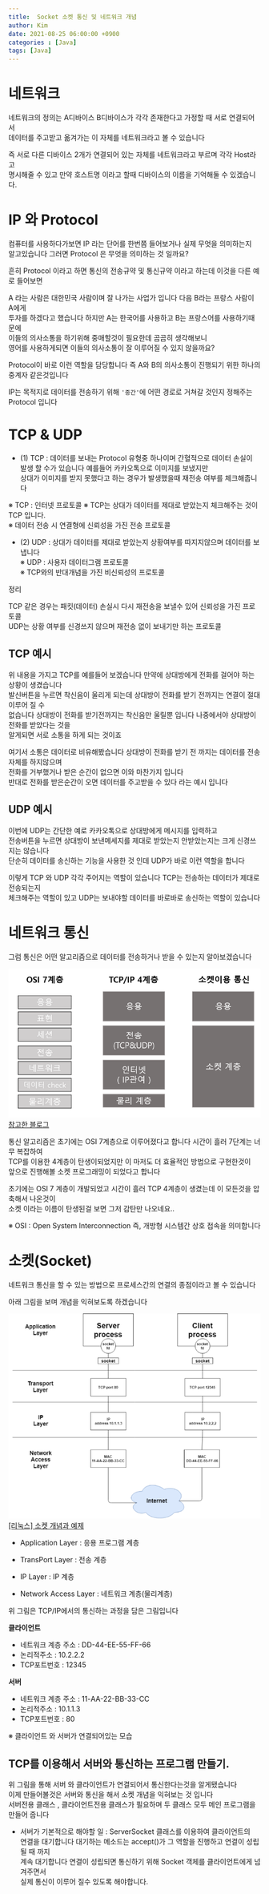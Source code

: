 ```yaml
---
title:  Socket 소켓 통신 및 네트워크 개념
author: Kim
date: 2021-08-25 06:00:00 +0900
categories : [Java]
tags: [Java]
---
```


# 네트워크

네트워크의 정의는 A디바이스 B디바이스가 각각 존재한다고 가정할 때 서로 연결되어서<br>
데이터를 주고받고 옮겨가는 이 자체를 네트워크라고 볼 수 있습니다<br>

즉 서로 다른 디바이스 2개가 연결되어 있는 자체를 네트워크라고 부르며 각각 Host라고<br>
명시해줄 수 있고 만약 호스트명 이라고 할때 디바이스의 이름을 기억해둘 수 있겠습니다.<br>

# IP 와 Protocol

컴퓨터를 사용하다가보면 IP 라는 단어를 한번쯤 들어보거나 실제 무엇을 의미하는지<br>
알고있습니다 그러면 Protocol 은 무엇을 의미하는 것 일까요?<br>

흔히 Protocol 이라고 하면 통신의 전송규약 및 통신규약 이라고 하는데 이것을 다른 예로 들어보면<br>

A 라는 사람은 대한민국 사람이며 잘 나가는 사업가 입니다 다음 B라는 프랑스 사람이 A에게<br>
투자를 하겠다고 했습니다 하지만 A는 한국어를 사용하고 B는 프랑스어를 사용하기때문에<br>
이들의 의사소통을 하기위해 중매할것이 필요한데 곰곰히 생각해보니<br>
영어를 사용하게되면 이들의 의사소통이 잘 이루어질 수 있지 않을까요?<br>

Protocol이 바로 이런 역할을 담당합니다 즉 A와 B의 의사소통이 진행되기 위한 하나의 중계자 같은것입니다<br>

IP는 목적지로 데이터를 전송하기 위해 `'중간'`에 어떤 경로로 거쳐갈 것인지 정해주는 Protocol 입니다<br>

# TCP & UDP

- (1) TCP : 데이터를 보내는 Protocol 유형중 하나이며 간혈적으로 데이터 손실이<br>
발생 할 수가 있습니다 예를들어 카카오톡으로 이미지를 보냈지만<br>
상대가 이미지를 받지 못했다고 하는 경우가 발생했을때 재전송 여부를 체크해줍니다<br>

※ TCP : 인터넷 프로토콜
※ TCP는 상대가 데이터를 제대로 받았는지 체크해주는 것이 TCP 입니다.<br>
※ 데이터 전송 시 연결형에 신뢰성을 가진 전송 프로토콜 <br>

- (2) UDP : 상대가 데이터를 제대로 받았는지 상황여부를 따지지않으며 데이터를 보냅니다<br>
※ UDP : 사용자 데이터그램 프로토콜<br>
※ TCP와의 반대개념을 가진 비신뢰성의 프로토콜<br>

정리<br>

TCP 같은 경우는 패킷(데이터) 손실시 다시 재전송을 보낼수 있어 신뢰성을 가진 프로토콜<br>
UDP는 상황 여부를 신경쓰지 않으며 재전송 없이 보내기만 하는 프로토콜<br>

## TCP 예시

위 내용을 가지고 TCP를 예를들어 보겠습니다 만약에 상대방에게 전화를 걸어야 하는 상황이 생겼습니다<br>
발신버튼을 누르면 착신음이 울리게 되는데 상대방이 전화를 받기 전까지는 연결이 절대 이루어 질 수<br>
없습니다 상대방이 전화를 받기전까지는 착신음만 울릴뿐 입니다 나중에서야 상대방이 전화를 받았다는 것을<br>
알게되면 서로 소통을 하게 되는 것이죠<br>

여기서 소통은 데이터로 비유해봤습니다 상대방이 전화를 받기 전 까지는 데이터를 전송자체를 하지않으며<br>
전화를 거부했거나 받은 순간이 없으면 이와 마찬가지 입니다<br>
반대로 전화를 받은순간이 오면 데이터를 주고받을 수 있다 라는 예시 입니다<br>

## UDP 예시

이번에 UDP는 간단한 예로 카카오톡으로 상대방에게 메시지를 입력하고<br>
전송버튼을 누르면 상대방이 보낸메세지를 제대로 받았는지 안받았는지는 크게 신경쓰지는 않습니다<br>
단순히 데이터를 송신하는 기능을 사용한 것 인데 UDP가 바로 이런 역할을 합니다<br>

이렇게 TCP 와 UDP 각각 주어지는 역할이 있습니다 TCP는 전송하는 데이터가 제대로 전송되는지<br>
체크해주는 역할이 있고 UDP는 보내야할 데이터를 바로바로 송신하는 역할이 있습니다<br>

# 네트워크 통신

그럼 통신은 어떤 알고리즘으로 데이터를 전송하거나 받을 수 있는지 알아보겠습니다<br>

<img src ="/post/Java/socket.png"><br>
<a href = "https://mainpower4309.tistory.com/m/21?category=769330">참고한 블로그</a><br>

통신 알고리즘은 초기에는 OSI 7계층으로 이루어졌다고 합니다 시간이 흘러 7단계는 너무 복잡하여<br>
TCP를 이용한 4계층이 탄생이되었지만 이 마저도 더 효율적인 방법으로 구현한것이<br>
앞으로 진행해볼 소켓 프로그래밍이 되었다고 합니다<br>

초기에는 OSI 7 계층이 개발되었고 시간이 흘러 TCP 4계층이 생겼는데 이 모든것을 압축해서 나온것이<br>
소켓 이라는 이름이 탄생된걸 보면 그저 감탄만 나오네요..<br> 

※ OSI : Open System Interconnection 즉, 개방형 시스템간 상호 접속을 의미합니다<br>


# 소켓(Socket)

네트워크 통신을 할 수 있는 방법으로 프로세스간의 연결의 종점이라고 볼 수 있습니다<br>

아래 그림을 보며 개념을 익혀보도록 하겠습니다<br>

<img src ="/post/Java/socket2.png"><br>
<a href = "https://reakwon.tistory.com/81">[리눅스] 소켓 개념과 예제</a><br>

- Application Layer :  응용 프로그램 계층

- TransPort Layer : 전송 계층

- IP Layer :  IP 계층

- Network Access Layer : 네트워크 계층(물리계층)

위 그림은 TCP/IP에서의 통신하는 과정을 담은 그림입니다<br>

<strong>클라이언트</strong><br>

- 네트워크 계층 주소 : DD-44-EE-55-FF-66
- 논리적주소 : 10.2.2.2
- TCP포트번호 : 12345

<strong>서버</strong><br>

- 네트워크 계층 주소 : 11-AA-22-BB-33-CC
- 논리적주소 : 10.1.1.3
- TCP포트번호 : 80

※ 클라이언트 와 서버가 연결되어있는 모습<br>

## TCP를 이용해서 서버와 통신하는 프로그램 만들기.

위 그림을 통해 서버 와 클라이언트가 연결되어서 통신한다는것을 알게됐습니다<br>
이제 만들어볼것은 서버와 통신을 해서 소켓 개념을 익혀보는 것 입니다<br>
서버전용 클래스 , 클라이언트전용 클래스가 필요하며 두 클래스 모두 메인 프로그램을 만들어 줍니다<br>

- 서버가 기본적으로 해야할 일 : ServerSocket 클래스를 이용하여 클라이언트의<br>
연결을 대기합니다 대기하는 메소드는 accept()가 그 역할을 진행하고 연결이 성립될 때 까지<br>
계속 대기합니다 연결이 성립되면 통신하기 위해 Socket 객체를 클라이언트에게 넘겨주면서<br>
실제 통신이 이루어 질수 있도록 해야합니다.<br>













